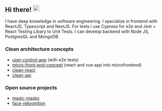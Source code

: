 ## Hi there! <img src="wave.gif" alt="Wave Emoji"  width="22.5px" height="22.5px" />

I have deep knowledge in software engineering. I specialize in frontend with ReactJS, Typescript and NextJS. For tests i use Cypress for e2e and Jest + React Testing Libary to Unit Tests. I can develop backend with Node JS, PostgresQL and MongoDB.

### Clean architecture concepts
- [user-control-app](https://github.com/joaoromeira/user-app-control) (with e2e tests)
- [micro-front-end-concept](https://github.com/joaoromeira/micro-front-end-concept) (react and vue app into microfrontend)
- [clean-react](https://github.com/joaoromeira/clean-react)
- [clean-api](https://github.com/joaoromeira/clean-api)

### Open source projects

- [magic-masks](https://www.npmjs.com/package/magic-masks)
- [face-rekognition](https://github.com/joaoromeira/face-rekognition)
